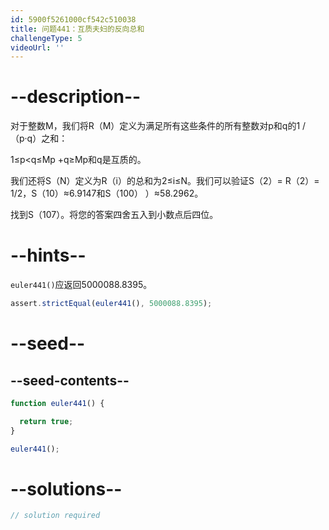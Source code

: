 ```yaml
---
id: 5900f5261000cf542c510038
title: 问题441：互质夫妇的反向总和
challengeType: 5
videoUrl: ''
---
```


# --description--

对于整数M，我们将R（M）定义为满足所有这些条件的所有整数对p和q的1 /（p·q）之和：

1≤p&lt;q≤Mp +q≥Mp和q是互质的。

我们还将S（N）定义为R（i）的总和为2≤i≤N。我们可以验证S（2）= R（2）= 1/2，S（10）≈6.9147和S（100） ）≈58.2962。

找到S（107）。将您的答案四舍五入到小数点后四位。

# --hints--

`euler441()`应返回5000088.8395。

```js
assert.strictEqual(euler441(), 5000088.8395);
```

# --seed--

## --seed-contents--

```js
function euler441() {

  return true;
}

euler441();
```

# --solutions--

```js
// solution required
```
